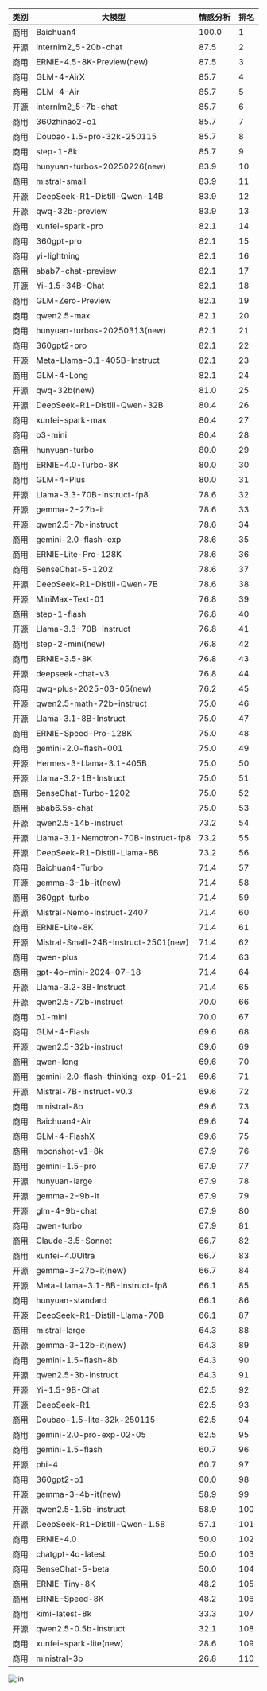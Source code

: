 
| 类别 | 大模型                         | 情感分析 | 排名 |
|-----|------------------------------|---------|----|
|商用|Baichuan4|100.0|1|
|开源|internlm2_5-20b-chat|87.5|2|
|商用|ERNIE-4.5-8K-Preview(new)|87.5|3|
|商用|GLM-4-AirX|85.7|4|
|商用|GLM-4-Air|85.7|5|
|开源|internlm2_5-7b-chat|85.7|6|
|商用|360zhinao2-o1|85.7|7|
|商用|Doubao-1.5-pro-32k-250115|85.7|8|
|商用|step-1-8k|85.7|9|
|商用|hunyuan-turbos-20250226(new)|83.9|10|
|商用|mistral-small|83.9|11|
|开源|DeepSeek-R1-Distill-Qwen-14B|83.9|12|
|开源|qwq-32b-preview|83.9|13|
|商用|xunfei-spark-pro|82.1|14|
|商用|360gpt-pro|82.1|15|
|商用|yi-lightning|82.1|16|
|商用|abab7-chat-preview|82.1|17|
|开源|Yi-1.5-34B-Chat|82.1|18|
|商用|GLM-Zero-Preview|82.1|19|
|商用|qwen2.5-max|82.1|20|
|商用|hunyuan-turbos-20250313(new)|82.1|21|
|商用|360gpt2-pro|82.1|22|
|开源|Meta-Llama-3.1-405B-Instruct|82.1|23|
|商用|GLM-4-Long|82.1|24|
|开源|qwq-32b(new)|81.0|25|
|开源|DeepSeek-R1-Distill-Qwen-32B|80.4|26|
|商用|xunfei-spark-max|80.4|27|
|商用|o3-mini|80.4|28|
|商用|hunyuan-turbo|80.0|29|
|商用|ERNIE-4.0-Turbo-8K|80.0|30|
|商用|GLM-4-Plus|80.0|31|
|开源|Llama-3.3-70B-Instruct-fp8|78.6|32|
|开源|gemma-2-27b-it|78.6|33|
|开源|qwen2.5-7b-instruct|78.6|34|
|商用|gemini-2.0-flash-exp|78.6|35|
|商用|ERNIE-Lite-Pro-128K|78.6|36|
|商用|SenseChat-5-1202|78.6|37|
|开源|DeepSeek-R1-Distill-Qwen-7B|78.6|38|
|开源|MiniMax-Text-01|76.8|39|
|商用|step-1-flash|76.8|40|
|开源|Llama-3.3-70B-Instruct|76.8|41|
|商用|step-2-mini(new)|76.8|42|
|商用|ERNIE-3.5-8K|76.8|43|
|开源|deepseek-chat-v3|76.8|44|
|商用|qwq-plus-2025-03-05(new)|76.2|45|
|开源|qwen2.5-math-72b-instruct|75.0|46|
|开源|Llama-3.1-8B-Instruct|75.0|47|
|商用|ERNIE-Speed-Pro-128K|75.0|48|
|商用|gemini-2.0-flash-001|75.0|49|
|开源|Hermes-3-Llama-3.1-405B|75.0|50|
|开源|Llama-3.2-1B-Instruct|75.0|51|
|商用|SenseChat-Turbo-1202|75.0|52|
|商用|abab6.5s-chat|75.0|53|
|开源|qwen2.5-14b-instruct|73.2|54|
|开源|Llama-3.1-Nemotron-70B-Instruct-fp8|73.2|55|
|开源|DeepSeek-R1-Distill-Llama-8B|73.2|56|
|商用|Baichuan4-Turbo|71.4|57|
|开源|gemma-3-1b-it(new)|71.4|58|
|商用|360gpt-turbo|71.4|59|
|开源|Mistral-Nemo-Instruct-2407|71.4|60|
|商用|ERNIE-Lite-8K|71.4|61|
|开源|Mistral-Small-24B-Instruct-2501(new)|71.4|62|
|商用|qwen-plus|71.4|63|
|商用|gpt-4o-mini-2024-07-18|71.4|64|
|开源|Llama-3.2-3B-Instruct|71.4|65|
|开源|qwen2.5-72b-instruct|70.0|66|
|商用|o1-mini|70.0|67|
|商用|GLM-4-Flash|69.6|68|
|开源|qwen2.5-32b-instruct|69.6|69|
|商用|qwen-long|69.6|70|
|商用|gemini-2.0-flash-thinking-exp-01-21|69.6|71|
|开源|Mistral-7B-Instruct-v0.3|69.6|72|
|商用|ministral-8b|69.6|73|
|商用|Baichuan4-Air|69.6|74|
|商用|GLM-4-FlashX|69.6|75|
|商用|moonshot-v1-8k|67.9|76|
|商用|gemini-1.5-pro|67.9|77|
|开源|hunyuan-large|67.9|78|
|开源|gemma-2-9b-it|67.9|79|
|开源|glm-4-9b-chat|67.9|80|
|商用|qwen-turbo|67.9|81|
|商用|Claude-3.5-Sonnet|66.7|82|
|商用|xunfei-4.0Ultra|66.7|83|
|开源|gemma-3-27b-it(new)|66.7|84|
|开源|Meta-Llama-3.1-8B-Instruct-fp8|66.1|85|
|商用|hunyuan-standard|66.1|86|
|开源|DeepSeek-R1-Distill-Llama-70B|66.1|87|
|商用|mistral-large|64.3|88|
|开源|gemma-3-12b-it(new)|64.3|89|
|商用|gemini-1.5-flash-8b|64.3|90|
|开源|qwen2.5-3b-instruct|64.3|91|
|开源|Yi-1.5-9B-Chat|62.5|92|
|开源|DeepSeek-R1|62.5|93|
|商用|Doubao-1.5-lite-32k-250115|62.5|94|
|商用|gemini-2.0-pro-exp-02-05|62.5|95|
|商用|gemini-1.5-flash|60.7|96|
|开源|phi-4|60.7|97|
|商用|360gpt2-o1|60.0|98|
|开源|gemma-3-4b-it(new)|58.9|99|
|开源|qwen2.5-1.5b-instruct|58.9|100|
|开源|DeepSeek-R1-Distill-Qwen-1.5B|57.1|101|
|商用|ERNIE-4.0|50.0|102|
|商用|chatgpt-4o-latest|50.0|103|
|商用|SenseChat-5-beta|50.0|104|
|商用|ERNIE-Tiny-8K|48.2|105|
|商用|ERNIE-Speed-8K|48.2|106|
|商用|kimi-latest-8k|33.3|107|
|开源|qwen2.5-0.5b-instruct|32.1|108|
|商用|xunfei-spark-lite(new)|28.6|109|
|商用|ministral-3b|26.8|110|


![lin](../pic/情感分析.png)

